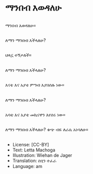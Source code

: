 # ማንበብ እወዳለሁ

##
ማንበብ እወዳለሁ።

##
ለማን ማንበብ እችላለሁ?

##
ህጳኗ ተኝታለች።

##
ለማን ማንበብ እችላለሁ?

##
እናቴ እና አያቴ ምግብ እያበሰሉ
ነው።

##
ለማን ማንበብ እችላለሁ?

##
አባቴ እና አያቴ መኪናዋን
እየሰሩ ነው።

##
ለማን ማንበብ እችላለሁ?
ቁጭ ብዬ ለራሴ አነባለሁ።

##
* License: [CC-BY]
* Text: Letta Machoga
* Illustration: Wiehan de Jager
* Translation: ስሂን ተፈራ
* Language: am
